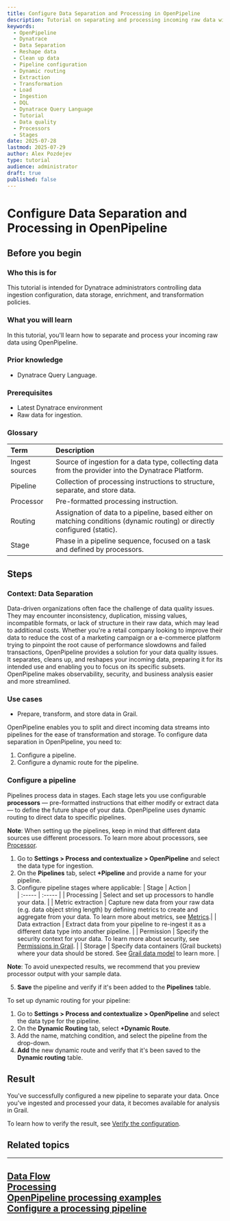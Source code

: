 ```yaml
---
title: Configure Data Separation and Processing in OpenPipeline
description: Tutorial on separating and processing incoming raw data with OpenPipeline
keywords:
  - OpenPipeline   
  - Dynatrace     
  - Data Separation
  - Reshape data
  - Clean up data
  - Pipeline configuration
  - Dynamic routing
  - Extraction
  - Transformation
  - Load
  - Ingestion
  - DQL
  - Dynatrace Query Language
  - Tutorial
  - Data quality
  - Processors
  - Stages
date: 2025-07-28
lastmod: 2025-07-29
author: Alex Pozdejev
type: tutorial
audience: administrator
draft: true
published: false
---
```


# Configure Data Separation and Processing in OpenPipeline

## Before you begin

### Who this is for

This tutorial is intended for Dynatrace administrators controlling data ingestion configuration, data storage, enrichment, and transformation policies.

### What you will learn

In this tutorial, you'll learn how to separate and process your incoming raw data using OpenPipeline.

### Prior knowledge

   * Dynatrace Query Language.

### Prerequisites

   * Latest Dynatrace environment
   * Raw data for ingestion.

### Glossary

|Term|Description| 
|:-----|:------|
|Ingest sources| Source of ingestion for a data type, collecting data from the provider into the Dynatrace Platform.|
|Pipeline| Collection of processing instructions to structure, separate, and store data.|
|Processor| Pre-formatted processing instruction.|
|Routing| Assignation of data to a pipeline, based either on matching conditions (dynamic routing) or directly configured (static).|
|Stage| Phase in a pipeline sequence, focused on a task and defined by processors.|

## Steps

### Context: Data Separation

Data-driven organizations often face the challenge of data quality issues. They may encounter inconsistency, duplication, missing values, incompatible formats, or lack of structure in their raw data, which may lead to additional costs. Whether you're a retail company looking to improve their data to reduce the cost of a marketing campaign or a e-commerce platform trying to pinpoint the root cause of performance slowdowns and failed transactions, OpenPipeline provides a solution for your data quality issues. It separates, cleans up, and reshapes your incoming data, preparing it for its intended use and enabling you to focus on its specific subsets. OpenPipeline makes observability, security, and business analysis easier and more streamlined. 

### Use cases

   * Prepare, transform, and store data in Grail.

OpenPipeline enables you to split and direct incoming data streams into pipelines for the ease of transformation and storage. To configure data separation in OpenPipeline, you need to:

1. Configure a pipeline.
2. Configure a dynamic route for the pipeline.

### Configure a pipeline

Pipelines process data in stages. Each stage lets you use configurable **processors** — pre-formatted instructions that either modify or extract data —  to define the future shape of your data. OpenPipeline uses dynamic routing to direct data to specific pipelines.

**Note**: When setting up the pipelines, keep in mind that different data sources use different processors. To learn more about processors, see [Processor](https://docs.dynatrace.com/docs/shortlink/openpipeline-processing#processor).

1. Go to **Settings > Process and contextualize > OpenPipeline** and select the data type for ingestion.
2. On the **Pipelines** tab, select **+Pipeline** and provide a name for your pipeline.
3. Configure pipeline stages where applicable: 
| Stage | Action |  
| :----- | :----- |
| Processing | Select and set up processors to handle your data.  |
| Metric extraction | Capture new data from your raw data (e.g. data object string length) by defining metrics to create and aggregate from your data. To learn more about metrics, see [Metrics](https://docs.dynatrace.com/docs/analyze-explore-automate/metrics).|
| Data extraction | Extract data from your pipeline to re-ingest it as a different data type into another pipeline. |
| Permission | Specify the security context for your data. To learn more about security, see [Permissions in Grail](https://docs.dynatrace.com/docs/discover-dynatrace/platform/grail/data-model/assign-permissions-in-grail#grail-permissions-record). |
| Storage | Specify data containers (Grail buckets) where your data should be stored. See [Grail data model](https://docs.dynatrace.com/docs/discover-dynatrace/platform/grail/data-model) to learn more. |

**Note**: To avoid unexpected results, we recommend that you preview processor output with your sample data.

5.  **Save** the pipeline and verify if it's been added to the **Pipelines** table.

To set up dynamic routing for your pipeline:

1. Go to **Settings > Process and contextualize > OpenPipeline** and select the data type for the pipeline.
2. On the **Dynamic Routing** tab, select **+Dynamic Route**.
3. Add the name, matching condition, and select the pipeline from the drop-down.
4. **Add** the new dynamic route and verify that it's been saved to the **Dynamic routing** table.

## Result

You've successfully configured a new pipeline to separate your data. Once you've ingested and processed your data, it becomes available for analysis in Grail. 

To learn how to verify the result, see [Verify the configuration](https://docs.dynatrace.com/docs/shortlink/openpipeline-log-processing#verify).

## Related topics
---
[Data Flow](https://docs.dynatrace.com/docs/discover-dynatrace/platform/openpipeline/concepts/data-flow) \
[Processing](https://docs.dynatrace.com/docs/shortlink/openpipeline-processing) \
[OpenPipeline processing examples](https://docs.dynatrace.com/docs/discover-dynatrace/platform/openpipeline/use-cases/processing-examples) \
[Configure a processing pipeline](https://docs.dynatrace.com/docs/discover-dynatrace/platform/openpipeline/getting-started/tutorial-configure-processing)
---
